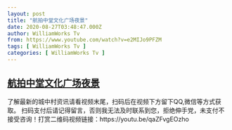 ```yaml
---
layout: post
title: "航拍中堂文化广场夜景"
date: 2020-08-27T03:48:47.000Z
author: WilliamWorks Tv
from: https://www.youtube.com/watch?v=e2MIJo9PFZM
tags: [ WilliamWorks Tv ]
categories: [ WilliamWorks Tv ]
---
```

<!--1598500127000-->
[航拍中堂文化广场夜景](https://www.youtube.com/watch?v=e2MIJo9PFZM)
------

<div>
了解最新的城中村资讯请看视频末尾，扫码后在视频下方留下QQ,微信等方式获取。 扫码支付后请记得留言，否则我无法及时联系到您，拒绝伸手党，未支付不接受咨询！打赏二维码视频链接：https://youtu.be/qaZFvgEOzho
</div>
